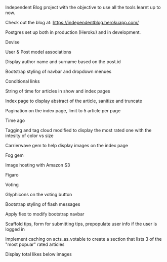 
Independent Blog project with the objective to use all the tools learnt up to now.

Check out the blog at: https://independentblog.herokuapp.com/


Postgres set up both in production (Heroku) and in development.

Devise

User & Post model associations

Display author name and surname based on the post.id

Bootstrap styling of navbar and dropdown menues

Conditional links

String of time for articles in show and index pages

Index page to display abstract of the article, sanitize and truncate

Pagination on the index page, limit to 5 article per page

Time ago

Tagging and tag cloud modified to display the most rated one with the intesity of color vs size

Carrierwave gem to help display images on the index page

Fog gem

Image hosting with Amazon S3

Figaro

Voting 

Glyphicons on the voting button

Bootstrap styling of flash messages

Apply flex to modify bootstrap navbar 

Scaffold tips, form for submitting tips, prepopulate user info if the user is logged in

Implement caching on acts_as_votable to create a section that lists 3 of the "most popuar" rated articles

Display total likes below images